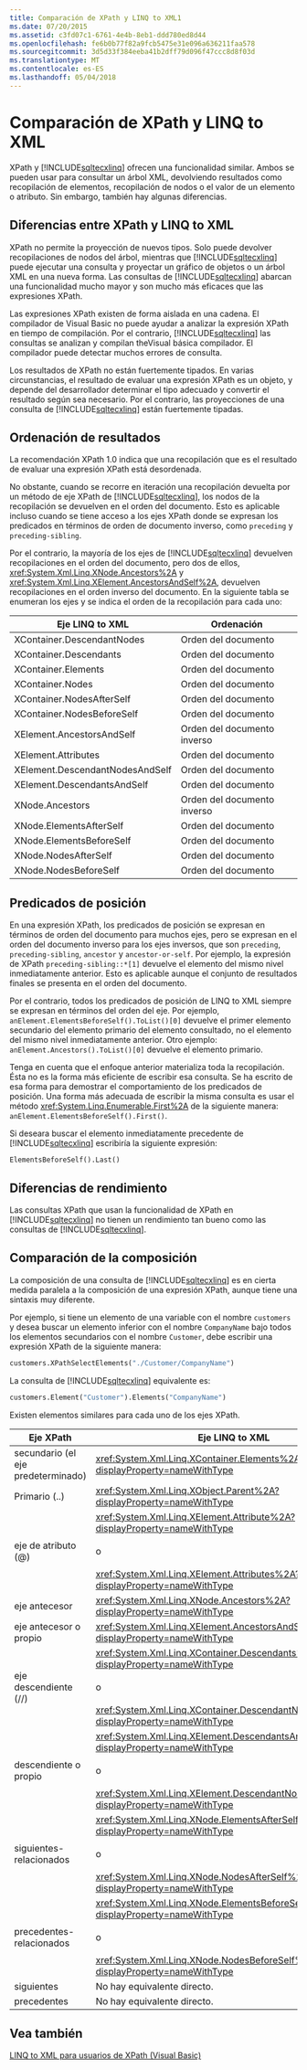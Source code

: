 ```yaml
---
title: Comparación de XPath y LINQ to XML1
ms.date: 07/20/2015
ms.assetid: c3fd07c1-6761-4e4b-8eb1-ddd780ed8d44
ms.openlocfilehash: fe6b0b77f82a9fcb5475e31e096a636211faa578
ms.sourcegitcommit: 3d5d33f384eeba41b2dff79d096f47ccc8d8f03d
ms.translationtype: MT
ms.contentlocale: es-ES
ms.lasthandoff: 05/04/2018
---
```

# <a name="comparison-of-xpath-and-linq-to-xml"></a>Comparación de XPath y LINQ to XML
XPath y [!INCLUDE[sqltecxlinq](~/includes/sqltecxlinq-md.md)] ofrecen una funcionalidad similar. Ambos se pueden usar para consultar un árbol XML, devolviendo resultados como recopilación de elementos, recopilación de nodos o el valor de un elemento o atributo. Sin embargo, también hay algunas diferencias.  
  
## <a name="differences-between-xpath-and-linq-to-xml"></a>Diferencias entre XPath y LINQ to XML  
 XPath no permite la proyección de nuevos tipos. Solo puede devolver recopilaciones de nodos del árbol, mientras que [!INCLUDE[sqltecxlinq](~/includes/sqltecxlinq-md.md)] puede ejecutar una consulta y proyectar un gráfico de objetos o un árbol XML en una nueva forma. Las consultas de [!INCLUDE[sqltecxlinq](~/includes/sqltecxlinq-md.md)] abarcan una funcionalidad mucho mayor y son mucho más eficaces que las expresiones XPath.  
  
 Las expresiones XPath existen de forma aislada en una cadena. El compilador de Visual Basic no puede ayudar a analizar la expresión XPath en tiempo de compilación. Por el contrario, [!INCLUDE[sqltecxlinq](~/includes/sqltecxlinq-md.md)] las consultas se analizan y compilan theVisual básica compilador. El compilador puede detectar muchos errores de consulta.  
  
 Los resultados de XPath no están fuertemente tipados. En varias circunstancias, el resultado de evaluar una expresión XPath es un objeto, y depende del desarrollador determinar el tipo adecuado y convertir el resultado según sea necesario. Por el contrario, las proyecciones de una consulta de [!INCLUDE[sqltecxlinq](~/includes/sqltecxlinq-md.md)] están fuertemente tipadas.  
  
## <a name="result-ordering"></a>Ordenación de resultados  
 La recomendación XPath 1.0 indica que una recopilación que es el resultado de evaluar una expresión XPath está desordenada.  
  
 No obstante, cuando se recorre en iteración una recopilación devuelta por un método de eje XPath de [!INCLUDE[sqltecxlinq](~/includes/sqltecxlinq-md.md)], los nodos de la recopilación se devuelven en el orden del documento. Esto es aplicable incluso cuando se tiene acceso a los ejes XPath donde se expresan los predicados en términos de orden de documento inverso, como `preceding` y `preceding-sibling`.  
  
 Por el contrario, la mayoría de los ejes de [!INCLUDE[sqltecxlinq](~/includes/sqltecxlinq-md.md)] devuelven recopilaciones en el orden del documento, pero dos de ellos, <xref:System.Xml.Linq.XNode.Ancestors%2A> y <xref:System.Xml.Linq.XElement.AncestorsAndSelf%2A>, devuelven recopilaciones en el orden inverso del documento. En la siguiente tabla se enumeran los ejes y se indica el orden de la recopilación para cada uno:  
  
|Eje LINQ to XML|Ordenación|  
|----------------------|--------------|  
|XContainer.DescendantNodes|Orden del documento|  
|XContainer.Descendants|Orden del documento|  
|XContainer.Elements|Orden del documento|  
|XContainer.Nodes|Orden del documento|  
|XContainer.NodesAfterSelf|Orden del documento|  
|XContainer.NodesBeforeSelf|Orden del documento|  
|XElement.AncestorsAndSelf|Orden del documento inverso|  
|XElement.Attributes|Orden del documento|  
|XElement.DescendantNodesAndSelf|Orden del documento|  
|XElement.DescendantsAndSelf|Orden del documento|  
|XNode.Ancestors|Orden del documento inverso|  
|XNode.ElementsAfterSelf|Orden del documento|  
|XNode.ElementsBeforeSelf|Orden del documento|  
|XNode.NodesAfterSelf|Orden del documento|  
|XNode.NodesBeforeSelf|Orden del documento|  
  
## <a name="positional-predicates"></a>Predicados de posición  
 En una expresión XPath, los predicados de posición se expresan en términos de orden del documento para muchos ejes, pero se expresan en el orden del documento inverso para los ejes inversos, que son `preceding`, `preceding-sibling`, `ancestor` y `ancestor-or-self`. Por ejemplo, la expresión de XPath `preceding-sibling::*[1]` devuelve el elemento del mismo nivel inmediatamente anterior. Esto es aplicable aunque el conjunto de resultados finales se presenta en el orden del documento.  
  
 Por el contrario, todos los predicados de posición de LINQ to XML siempre se expresan en términos del orden del eje. Por ejemplo, `anElement.ElementsBeforeSelf().ToList()[0]` devuelve el primer elemento secundario del elemento primario del elemento consultado, no el elemento del mismo nivel inmediatamente anterior. Otro ejemplo: `anElement.Ancestors().ToList()[0]` devuelve el elemento primario.  
  
 Tenga en cuenta que el enfoque anterior materializa toda la recopilación. Ésta no es la forma más eficiente de escribir esa consulta. Se ha escrito de esa forma para demostrar el comportamiento de los predicados de posición. Una forma más adecuada de escribir la misma consulta es usar el método <xref:System.Linq.Enumerable.First%2A> de la siguiente manera: `anElement.ElementsBeforeSelf().First()`.  
  
 Si deseara buscar el elemento inmediatamente precedente de [!INCLUDE[sqltecxlinq](~/includes/sqltecxlinq-md.md)] escribiría la siguiente expresión:  
  
 `ElementsBeforeSelf().Last()`  
  
## <a name="performance-differences"></a>Diferencias de rendimiento  
 Las consultas XPath que usan la funcionalidad de XPath en [!INCLUDE[sqltecxlinq](~/includes/sqltecxlinq-md.md)] no tienen un rendimiento tan bueno como las consultas de [!INCLUDE[sqltecxlinq](~/includes/sqltecxlinq-md.md)].  
  
## <a name="comparison-of-composition"></a>Comparación de la composición  
 La composición de una consulta de [!INCLUDE[sqltecxlinq](~/includes/sqltecxlinq-md.md)] es en cierta medida paralela a la composición de una expresión XPath, aunque tiene una sintaxis muy diferente.  
  
 Por ejemplo, si tiene un elemento de una variable con el nombre `customers` y desea buscar un elemento inferior con el nombre `CompanyName` bajo todos los elementos secundarios con el nombre `Customer`, debe escribir una expresión XPath de la siguiente manera:  
  
```vb  
customers.XPathSelectElements("./Customer/CompanyName")  
```  
  
 La consulta de [!INCLUDE[sqltecxlinq](~/includes/sqltecxlinq-md.md)] equivalente es:  
  
```vb  
customers.Element("Customer").Elements("CompanyName")  
```  
  
 Existen elementos similares para cada uno de los ejes XPath.  
  
|Eje XPath|Eje LINQ to XML|  
|----------------|----------------------|  
|secundario (el eje predeterminado)|<xref:System.Xml.Linq.XContainer.Elements%2A?displayProperty=nameWithType>|  
|Primario (..)|<xref:System.Xml.Linq.XObject.Parent%2A?displayProperty=nameWithType>|  
|eje de atributo (@)|<xref:System.Xml.Linq.XElement.Attribute%2A?displayProperty=nameWithType><br /><br /> o<br /><br /> <xref:System.Xml.Linq.XElement.Attributes%2A?displayProperty=nameWithType>|  
|eje antecesor|<xref:System.Xml.Linq.XNode.Ancestors%2A?displayProperty=nameWithType>|  
|eje antecesor o propio|<xref:System.Xml.Linq.XElement.AncestorsAndSelf%2A?displayProperty=nameWithType>|  
|eje descendiente (//)|<xref:System.Xml.Linq.XContainer.Descendants%2A?displayProperty=nameWithType><br /><br /> o<br /><br /> <xref:System.Xml.Linq.XContainer.DescendantNodes%2A?displayProperty=nameWithType>|  
|descendiente o propio|<xref:System.Xml.Linq.XElement.DescendantsAndSelf%2A?displayProperty=nameWithType><br /><br /> o<br /><br /> <xref:System.Xml.Linq.XElement.DescendantNodesAndSelf%2A?displayProperty=nameWithType>|  
|siguientes-relacionados|<xref:System.Xml.Linq.XNode.ElementsAfterSelf%2A?displayProperty=nameWithType><br /><br /> o<br /><br /> <xref:System.Xml.Linq.XNode.NodesAfterSelf%2A?displayProperty=nameWithType>|  
|precedentes-relacionados|<xref:System.Xml.Linq.XNode.ElementsBeforeSelf%2A?displayProperty=nameWithType><br /><br /> o<br /><br /> <xref:System.Xml.Linq.XNode.NodesBeforeSelf%2A?displayProperty=nameWithType>|  
|siguientes|No hay equivalente directo.|  
|precedentes|No hay equivalente directo.|  
  
## <a name="see-also"></a>Vea también  
 [LINQ to XML para usuarios de XPath (Visual Basic)](../../../../visual-basic/programming-guide/concepts/linq/linq-to-xml-for-xpath-users.md)

